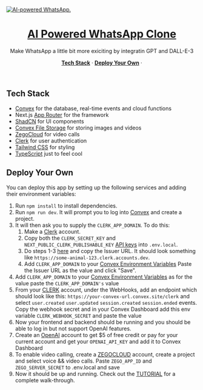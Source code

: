 <a href="https://youtu.be/sQ1zvdS8eU8">
  <img alt="AI-powered WhatsApp." src="https://confident-sheep-220.convex.cloud/api/storage/8fb2bdc1-2a05-4213-8388-16bef5bf0d9a">
  <h1 align="center">AI Powered WhatsApp Clone</h1>
</a>

<p align="center">
 Make WhatsApp a little bit more exiciting by integratin GPT and DALL-E-3 
</p>

<p align="center">
  <a href="#tech-stack"><strong>Tech Stack</strong></a> ·
  <a href="#deploy-your-own"><strong>Deploy Your Own</strong></a> ·
</p>
<br/>

## Tech Stack

- [Convex](https://convex.dev/) for the database, real-time events and cloud functions
- Next.js [App Router](https://nextjs.org/docs/app) for the framework
- [ShadCN](https://ui.shadcn.com/) for UI components
- [Convex File Storage](https://docs.convex.dev/file-storage) for storing images and videos
- [ZegoCloud](https://www.zegocloud.com) for video calls
- [Clerk](https://clerk.dev/) for user authentication
- [Tailwind CSS](https://tailwindcss.com/) for styling
- [TypeScript](https://www.typescriptlang.org/) just to feel cool

## Deploy Your Own

You can deploy this app by setting up the following services and adding their environment variables:

1. Run `npm install` to install dependencies.
2. Run `npm run dev`. It will prompt you to log into [Convex](https://convex.dev) and create a project.
3. It will then ask you to supply the `CLERK_APP_DOMAIN`. To do this:
   1. Make a [Clerk](https://clerk.dev) account.
   2. Copy both the `CLERK_SECRET_KEY` and `NEXT_PUBLIC_CLERK_PUBLISHABLE_KEY` [API keys](https://dashboard.clerk.com/last-active?path=api-keys) into `.env.local`.
   3. Do steps 1-3 [here](https://docs.convex.dev/auth/clerk) and copy the Issuer URL.
      It should look something like `https://some-animal-123.clerk.accounts.dev`.
   4. Add `CLERK_APP_DOMAIN` to your [Convex Environment Variables](https://dashboard.convex.dev/deployment/settings/environment-variables?var=CLERK_APP_DOMAIN)
      Paste the Issuer URL as the value and click "Save".
4. Add `CLERK_APP_DOMAIN` to your [Convex Environment Variables](https://dashboard.convex.dev/deployment/settings/environment-variables?var=CLERK_APP_DOMAIN) as for the value paste the `CLERK_APP_DOMAIN's` value
5. From your [CLERK](https://clerk.dev) account, under the WebHooks, add an endpoint which should look like this: `https://your-convex-url.convex.site/clerk` and select `user.created` `user.updated` `session.created` `session.ended` events. Copy the webhook secret and in your Convex Dashboard add this env variable `CLERK_WEBHOOK_SECRET` and paste the value
6. Now your frontend and backend should be running and you should be able to log in but not support OpenAI features.
7. Create an [OpenAI](https://platform.openai.com/) account to get $5 of free credit or pay for your current account and get your `OPENAI_API_KEY` and add it to Convex Dashboard
8. To enable video calling, create a [ZEGOCLOUD](https://www.zegocloud.com) account, create a project and select voice && video calls. Paste `ZEGO_APP_ID` and `ZEGO_SERVER_SECRET` to .env.local and save
9. Now it should be up and running. Check out the [TUTORIAL](https://youtu.be/sQ1zvdS8eU8) for a complete walk-through.
